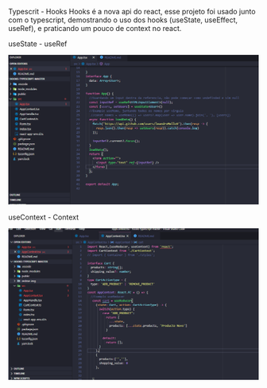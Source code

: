 Typescrit - Hooks
Hooks é a nova api do react, esse projeto foi usado junto com o typescript, demostrando o uso dos hooks (useState, useEffect, useRef), e praticando um pouco de context no react.

useState - useRef

![Alt text](redme-img/img-1.PNG?raw=true "Title")

useContext - Context 

![Alt text](redme-img/useReducer.PNG?raw=true "Title")

